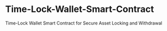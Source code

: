# Time-Lock-Wallet-Smart-Contract
Time-Lock Wallet Smart Contract for Secure Asset Locking and Withdrawal
